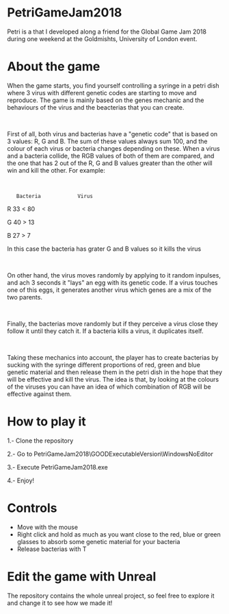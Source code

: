 # PetriGameJam2018
Petri is a that I developed along a friend for the Global Game Jam 2018 during one weekend at the Goldmishts, University of London event.

# About the game

When the game starts, you find yourself controlling a syringe in a petri dish where 3 virus with different genetic codes are starting to move and reproduce. The game is mainly based on the genes mechanic and the behaviours of the virus and the beacterias that you can create.

​

First of all, both virus and bacterias have a "genetic code" that is based on 3 values: R, G and B. The sum of these values always sum 100, and the colour of each virus or bacteria changes depending on these. When a virus and a bacteria collide, the RGB values of both of them are compared, and the one that has 2 out of the R, G and B values greater than the other will win and kill the other. For example:

​

       Bacteria            Virus

R        33         <        80         

G        40         >        13         

B        27         >         7         

 

In this case the bacteria has grater G and B values so it kills the virus     

​

On other hand, the virus moves randomly by applying to it random inpulses, and ach 3 seconds it "lays" an egg with its genetic code. If a virus touches one of this eggs, it generates another virus which genes are a mix of the two parents. 

​

Finally, the bacterias move randomly but if they perceive a virus close they follow it until they catch it. If a bacteria kills a virus, it duplicates itself.

​

Taking these mechanics into account, the player has to create bacterias by sucking with the syringe different proportions of red, green and blue genetic material and then release them in the petri dish in the hope that they will be effective and kill the virus. The idea is that, by looking at the colours of the viruses you can have an idea of which combination of RGB will be effective against them.

# How to play it

1.- Clone the repository

2.- Go to PetriGameJam2018\GOODExecutableVersion\WindowsNoEditor

3.- Execute PetriGameJam2018.exe

4.- Enjoy!


# Controls
- Move with the mouse
- Right click and hold as much as you want close to the red, blue or green glasses to absorb some genetic material for your bacteria
- Release bacterias with T

# Edit the game with Unreal
The repository contains the whole unreal project, so feel free to explore it and change it to see how we made it!

